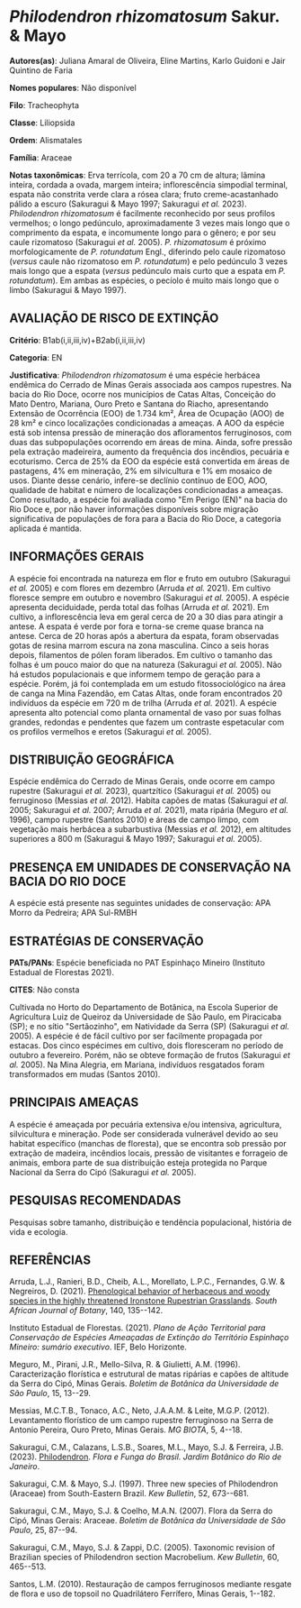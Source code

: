 # *Philodendron rhizomatosum* Sakur. & Mayo

**Autores(as)**: Juliana Amaral de Oliveira, Eline Martins, Karlo Guidoni e Jair Quintino de Faria

**Nomes populares**: Não disponível

**Filo**: Tracheophyta

**Classe**: Liliopsida

**Ordem**: Alismatales

**Família**: Araceae

**Notas taxonômicas**: Erva terrícola, com 20 a 70 cm de altura; lâmina inteira, cordada a ovada, margem inteira; inflorescência simpodial terminal, espata não constrita verde clara a rósea clara; fruto creme-acastanhado pálido a escuro (Sakuragui & Mayo 1997; Sakuragui *et al.* 2023). *Philodendron rhizomatosum* é facilmente reconhecido por seus profilos vermelhos; o longo pedúnculo, aproximadamente 3 vezes mais longo que o comprimento da espata, e incomumente longo para o gênero; e por seu caule rizomatoso (Sakuragui *et al.* 2005). *P. rhizomatosum* é próximo morfologicamente de *P. rotundatum* Engl., diferindo pelo caule rizomatoso (*versus* caule não rizomatoso em *P. rotundatum*) e pelo pedúnculo 3 vezes mais longo que a espata (*versus* pedúnculo mais curto que a espata em *P. rotundatum*). Em ambas as espécies, o pecíolo é muito mais longo que o limbo (Sakuragui & Mayo 1997).

## AVALIAÇÃO DE RISCO DE EXTINÇÃO

**Critério**: B1ab(i,ii,iii,iv)+B2ab(i,ii,iii,iv)

**Categoria**: EN

**Justificativa**: *Philodendron rhizomatosum* é uma espécie herbácea endêmica do Cerrado de Minas Gerais associada aos campos rupestres. Na bacia do Rio Doce, ocorre nos municípios de Catas Altas, Conceição do Mato Dentro, Mariana, Ouro Preto e Santana do Riacho, apresentando Extensão de Ocorrência (EOO) de 1.734 km², Área de Ocupação (AOO) de 28 km² e cinco localizações condicionadas a ameaças. A AOO da espécie está sob intensa pressão de mineração dos afloramentos ferruginosos, com duas das subpopulações ocorrendo em áreas de mina. Ainda, sofre pressão pela extração madeireira, aumento da frequência dos incêndios, pecuária e ecoturismo. Cerca de 25% da EOO da espécie está convertida em áreas de pastagens, 4% em mineração, 2% em silvicultura e 1% em mosaico de usos.  Diante desse cenário, infere-se declínio contínuo de EOO, AOO, qualidade de habitat e número de localizações condicionadas a ameaças. Como resultado, a espécie foi avaliada
como "Em Perigo (EN)" na bacia do Rio Doce e, por não haver informações disponíveis sobre migração significativa de populações de fora para a Bacia do Rio Doce, a categoria aplicada é mantida.

## INFORMAÇÕES GERAIS

A espécie foi encontrada na natureza em flor e fruto em outubro (Sakuragui *et al.* 2005) e com flores em dezembro (Arruda *et al.* 2021). Em cultivo floresce sempre em outubro e novembro (Sakuragui *et al.* 2005). A espécie apresenta deciduidade, perda total das folhas (Arruda *et al.* 2021). Em cultivo, a inflorescência leva em geral cerca de 20 a 30 dias para atingir a antese. A espata é verde por fora e torna-se creme quase branca na antese. Cerca de 20 horas após a abertura da espata, foram observadas gotas de resina marrom escura na zona masculina. Cinco a seis horas depois, filamentos de pólen foram liberados. Em cultivo o tamanho das folhas é um pouco maior do que na natureza (Sakuragui *et al.* 2005). Não há estudos populacionais e que informem tempo de geração para a espécie. Porém, já foi contemplada em um estudo fitossociológico na área de canga na Mina Fazendão, em Catas Altas, onde foram encontrados 20 indivíduos da espécie em 720 m de trilha (Arruda
*et al.* 2021). A espécie apresenta alto potencial como planta ornamental de vaso por suas folhas grandes, redondas e pendentes que fazem um contraste espetacular com os profilos vermelhos e eretos (Sakuragui *et al.* 2005).

## DISTRIBUIÇÃO GEOGRÁFICA

Espécie endêmica do Cerrado de Minas Gerais, onde ocorre em campo rupestre (Sakuragui *et al.* 2023), quartzítico (Sakuragui *et al.* 2005) ou ferruginoso (Messias *et al.* 2012). Habita capões de matas (Sakuragui *et al.* 2005; Sakuragui *et al.* 2007; Arruda *et al.* 2021), mata ripária (Meguro *et al.* 1996), campo rupestre (Santos 2010) e áreas de campo limpo, com vegetação mais herbácea a subarbustiva (Messias *et al.* 2012), em altitudes superiores a 800 m (Sakuragui & Mayo 1997; Sakuragui *et al.* 2005).

## PRESENÇA EM UNIDADES DE CONSERVAÇÃO NA BACIA DO RIO DOCE

A espécie está presente nas seguintes unidades de conservação: APA Morro da Pedreira; APA Sul-RMBH

## ESTRATÉGIAS DE CONSERVAÇÃO

**PATs/PANs**: Espécie beneficiada no PAT Espinhaço Mineiro (Instituto Estadual de Florestas 2021).

**CITES**: Não consta

Cultivada no Horto do Departamento de Botânica, na Escola Superior de Agricultura Luiz de Queiroz da Universidade de São Paulo, em Piracicaba (SP); e no sítio "Sertãozinho", em Natividade da Serra (SP) (Sakuragui *et al.* 2005). A espécie é de fácil cultivo por ser facilmente propagada por estacas. Dos cinco espécimes em cultivo, dois floresceram no período de outubro a fevereiro. Porém, não se obteve formação de frutos (Sakuragui *et al.* 2005). Na Mina Alegria, em Mariana, indivíduos resgatados foram transformados em mudas (Santos 2010).

## PRINCIPAIS AMEAÇAS

A espécie é ameaçada por pecuária extensiva e/ou intensiva, agricultura, silvicultura e mineração. Pode ser considerada vulnerável devido ao seu habitat específico (manchas de floresta), que se encontra sob pressão por extração de madeira, incêndios locais, pressão de visitantes e forrageio de animais, embora parte de sua distribuição esteja protegida no Parque Nacional da Serra do Cipó (Sakuragui *et al.* 2005).

## PESQUISAS RECOMENDADAS

Pesquisas sobre tamanho, distribuição e tendência populacional, história de vida e ecologia.

## REFERÊNCIAS

Arruda, L.J., Ranieri, B.D., Cheib, A.L., Morellato, L.P.C., Fernandes, G.W. & Negreiros, D. (2021). [Phenological behavior of herbaceous and woody species in the highly threatened Ironstone Rupestrian Grasslands](https://doi.org/10.1016/j.sajb.2021.02.013). *South African Journal of Botany*, 140, 135--142.

Instituto Estadual de Florestas. (2021). *Plano de Ação Territorial para Conservação de Espécies Ameaçadas de Extinção do Território Espinhaço Mineiro: sumário executivo*. IEF, Belo Horizonte.

Meguro, M., Pirani, J.R., Mello-Silva, R. & Giulietti, A.M. (1996).  Caracterização florística e estrutural de matas ripárias e capões de altitude da Serra do Cipó, Minas Gerais. *Boletim de Botânica da Universidade de São Paulo*, 15, 13--29.

Messias, M.C.T.B., Tonaco, A.C., Neto, J.A.A.M. & Leite, M.G.P. (2012).  Levantamento florístico de um campo rupestre ferruginoso na Serra de Antonio Pereira, Ouro Preto, Minas Gerais. *MG BIOTA*, 5, 4--18.

Sakuragui, C.M., Calazans, L.S.B., Soares, M.L., Mayo, S.J. & Ferreira, J.B. (2023). [Philodendron](https://floradobrasil.jbrj.gov.br/FB5058).  *Flora e Funga do Brasil. Jardim Botânico do Rio de Janeiro*.

Sakuragui, C.M. & Mayo, S.J. (1997). Three new species of Philodendron (Araceae) from South-Eastern Brazil. *Kew Bulletin*, 52, 673--681.

Sakuragui, C.M., Mayo, S.J. & Coelho, M.A.N. (2007). Flora da Serra do Cipó, Minas Gerais: Araceae. *Boletim de Botânica da Universidade de São Paulo*, 25, 87--94.

Sakuragui, C.M., Mayo, S.J. & Zappi, D.C. (2005). Taxonomic revision of Brazilian species of Philodendron section Macrobelium. *Kew Bulletin*, 60, 465--513.

Santos, L.M. (2010). Restauração de campos ferruginosos mediante resgate de flora e uso de topsoil no Quadrilátero Ferrífero, Minas Gerais, 1--182.

